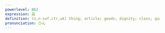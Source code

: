 ```yaml
---
powerlevel: 862
expression: 品
definition: (n,n-suf,ctr,uk) thing; article; goods; dignity; class; quality; counter for meal courses; flirtatiousness; coquetry; (P)
pronunciation: ひん
---
```

